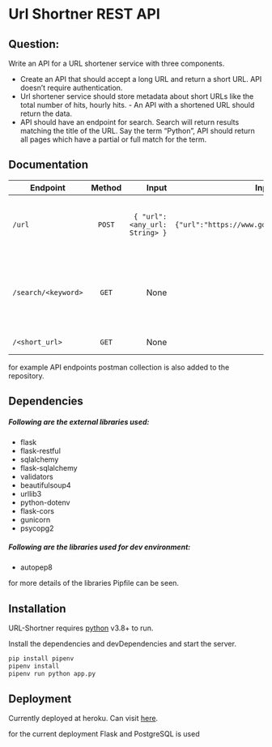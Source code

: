 # Url Shortner REST API

## Question:
Write an API for a URL shortener service with three components.
- Create an API that should accept a long URL and return a short URL. API doesn’t require authentication.
- Url shortener service should store metadata about short URLs like the total number of hits, hourly hits. - An API with a shortened URL should return the data.
- API should have an endpoint for search. Search will return results matching the title of the URL.
Say the term “Python”, API should return all pages which have a partial or full match for the term.

## Documentation

| Endpoint        | Method           | Input  |Input Example|Output  |Output Example|
| ------------- |:-------------:| -----:|-----:|-----:|-----:|
| `/url`    | `POST` | `{ "url":<any_url: String> }` |`{"url":"https://www.google.com/"}`|`{"id": 2,"main_url": <any_url: String>,"short_url": <short_url>,"hits": <total_hits>,"hourly_hits": <hits_per_hour>,"title": <page_title>}`|`{"id": 2, "main_url": "https://www.google.com/", "short_url": "http://localhost:5000/CPcljp", "hits": 16, "hourly_hits": 2, "title": "Google"}`|
| `/search/<keyword>`      | `GET`      |   None |None|`"{urls":[array of url details similar to output of '/url']}`|`{"urls": [{"id": 1,"main_url": "https://www.google.com/","short_url": "http://localhost:5000/liUbsv","hits": 4,"hourly_hits": 4,"title": "Google"},{"id": 2,"main_url": "https://www.google.com/","short_url": "http://localhost:5000/CPcljp","hits": 16,"hourly_hits": 2,"title": "Google"}]}`|
| `/<short_url>` | `GET`      |    None | None| Redirect to their respective main url| None|

for example API endpoints postman collection is also added to the repository.

## Dependencies

##### Following are the external libraries used:
- flask
- flask-restful
- sqlalchemy
- flask-sqlalchemy
- validators
- beautifulsoup4
- urllib3
- python-dotenv
- flask-cors
- gunicorn
- psycopg2

##### Following are the libraries used for dev environment:

- autopep8

for more details of the libraries Pipfile can be seen.

## Installation

URL-Shortner requires [python](https://www.python.org/) v3.8+ to run.

Install the dependencies and devDependencies and start the server.

```sh
pip install pipenv
pipenv install
pipenv run python app.py
```

## Deployment

Currently deployed at heroku. Can visit [here](https://url-shortner-sumit.herokuapp.com/).

for the current deployment Flask and PostgreSQL is used
